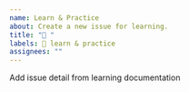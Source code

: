 ```yaml
---
name: Learn & Practice
about: Create a new issue for learning.
title: "📝 "
labels: 📝 learn & practice
assignees: ""
---
```


Add issue detail from learning documentation
